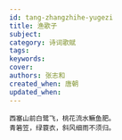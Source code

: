 ```yaml
---
id: tang-zhangzhihe-yugezi
title: 渔歌子
subject: 
category: 诗词歌赋
tags: 
keywords: 
cover: 
authors: 张志和
created_when: 唐朝
updated_when: 
---
```


```
西塞山前白鹭飞，桃花流水鳜鱼肥。
青箬笠，绿蓑衣，斜风细雨不须归。
```
